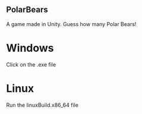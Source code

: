 ## PolarBears
A game made in Unity. Guess how many Polar Bears!

# Windows
Click on the .exe file

# Linux
Run the linuxBuild.x86_64 file
